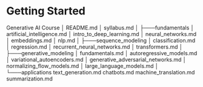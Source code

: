 # Getting Started

Generative AI Course
│   README.md
│   syllabus.md
│
├───fundamentals
│       artificial_intelligence.md
│       intro_to_deep_learning.md
│       neural_networks.md
│       embeddings.md
│       nlp.md
│
├───sequence_modeling
│       classification.md
│       regression.md
│       recurrent_neural_networks.md
│       transformers.md
│
├───generative_modeling
│       fundamentals.md
│       autoregressive_models.md
│       variational_autoencoders.md
│       generative_adversarial_networks.md
│       normalizing_flow_models.md
│       large_language_models.md
│
└───applications
        text_generation.md
        chatbots.md
        machine_translation.md
        summarization.md